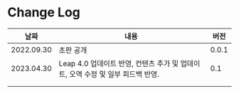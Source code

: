 # Change Log

| 날짜         | 내용                                                  | 버전    |
| ---------- | --------------------------------------------------- | ----- |
| 2022.09.30 | 초판 공개                                               | 0.0.1 |
| 2023.04.30 | Leap 4.0 업데이트 반영, 컨텐츠 추가 및 업데이트, 오역 수정 및 일부 피드백 반영. | 0.1   |
|            |                                                     |       |
|            |                                                     |       |
